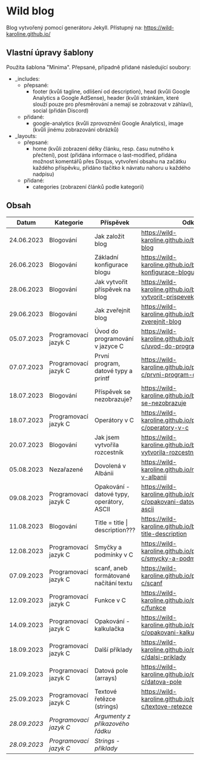 # Wild blog

Blog vytvořený pomocí generátoru Jekyll. Přístupný na: https://wild-karoline.github.io/

## Vlastní úpravy šablony

Použita šablona "Minima". Přepsané, případně přidané následující soubory: 
- _includes:
  - přepsané:
    - footer (kvůli tagline, odlišení od description), head (kvůli Google Analytics a Google AdSense), header (kvůli stránkám, které slouží pouze pro přesměrování a nemají se zobrazovat v záhlaví), social (přidán Discord)
  - přidané:
    - google-analytics (kvůli zprovoznění Google Analytics), image (kvůli jinému zobrazování obrázků)
- _layouts:
  - přepsané:
    - home (kvůli zobrazení délky článku, resp. času nutného k přečtení), post (přidána informace o last-modified, přidána možnost komentářů přes Disqus, vytvoření obsahu na začátku každého příspěvku, přidáno tlačítko k návratu nahoru u každého nadpisu)
  - přidané:
    - categories (zobrazení článků podle kategorií)
   
## Obsah

| Datum | Kategorie | Příspěvek | Odkaz web | Odkaz Jekyll markdown |
| --- | --- | --- | --- | --- |
| 24.06.2023 | Blogování | Jak založit blog | https://wild-karoline.github.io/blogovani/jak-zalozit-blog | https://github.com/wild-karoline/wild-karoline.github.io/blob/master/docs/_posts/blogovani/2023-06-24-jak-zalozit-blog.markdown |
| 26.06.2023 | Blogování | Základní konfigurace blogu | https://wild-karoline.github.io/blogovani/zakladni-konfigurace-blogu | https://github.com/wild-karoline/wild-karoline.github.io/blob/master/docs/_posts/blogovani/2023-06-26-zakladni-konfigurace-blogu.markdown |
| 28.06.2023 | Blogování | Jak vytvořit příspěvek na blog | https://wild-karoline.github.io/blogovani/jak-vytvorit-prispevek-na-blog | https://github.com/wild-karoline/wild-karoline.github.io/blob/master/docs/_posts/blogovani/2023-06-28-jak-vytvorit-prispevek.markdown |
| 29.06.2023 | Blogování | Jak zveřejnit blog | https://wild-karoline.github.io/blogovani/jak-zverejnit-blog | https://github.com/wild-karoline/wild-karoline.github.io/blob/master/docs/_posts/blogovani/2023-06-29-jak-zverejnit-blog.markdown |
| 05.07.2023 | Programovací jazyk C | Úvod do programování v jazyce C | https://wild-karoline.github.io/programovaci-jazyk-c/uvod-do-programovani-v-jazyce-c | https://github.com/wild-karoline/wild-karoline.github.io/blob/master/docs/_posts/c/2023-07-05-uvod-do-programovani-v-jazyce-c.markdown | 
| 07.07.2023 | Programovací jazyk C | První program, datové typy a printf | https://wild-karoline.github.io/programovaci-jazyk-c/prvni-program-datove-typy-a-printf | https://github.com/wild-karoline/wild-karoline.github.io/blob/master/docs/_posts/c/2023-07-07-prvni-program-datove-typy-a-printf.markdown |
| 18.07.2023 | Blogování | Příspěvek se nezobrazuje? | https://wild-karoline.github.io/blogovani/prispevek-se-nezobrazuje | https://github.com/wild-karoline/wild-karoline.github.io/blob/master/docs/_posts/blogovani/2023-07-18-prispevek-se-nezobrazuje.markdown |
| 18.07.2023 | Programovací jazyk C | Operátory v C | https://wild-karoline.github.io/programovaci-jazyk-c/operatory-v-c | https://github.com/wild-karoline/wild-karoline.github.io/blob/master/docs/_posts/c/2023-07-18-operatory-v-c.markdown |
| 20.07.2023 | Blogování | Jak jsem vytvořila rozcestník | https://wild-karoline.github.io/blogovani/jak-jsem-vytvorila-rozcestnik | https://github.com/wild-karoline/wild-karoline.github.io/blob/master/docs/_posts/blogovani/2023-07-20-jak-jsem-vytvorila-rozcestnik.markdown |
| 05.08.2023 | Nezařazené | Dovolená v Albánii | https://wild-karoline.github.io/nezarazene/dovolena-v-albanii | https://github.com/wild-karoline/wild-karoline.github.io/blob/master/docs/_posts/nezarazene/2023-08-05-dovolena-v-albanii.markdown |
| 09.08.2023 | Programovací jazyk C | Opakování - datové typy, operátory, ASCII | https://wild-karoline.github.io/programovaci-jazyk-c/opakovani-datove-typy-operatory-ascii | https://github.com/wild-karoline/wild-karoline.github.io/blob/master/docs/_posts/c/2023-08-09-opakovani-datove-typy-operatory-ascii.markdown |
| 11.08.2023 | Blogování | Title = title \| description??? | https://wild-karoline.github.io/blogovani/title-tag-title-description | https://github.com/wild-karoline/wild-karoline.github.io/blob/master/docs/_posts/blogovani/2023-08-11-title-tag-title-description.markdown |
| 12.08.2023 | Programovací jazyk C | Smyčky a podmínky v C |https://wild-karoline.github.io/programovaci-jazyk-c/smycky-a-podminky | https://github.com/wild-karoline/wild-karoline.github.io/blob/master/docs/_posts/c/2023-08-12-smycky-a-podminky.markdown |
| 07.09.2023 | Programovací jazyk C | scanf, aneb formátované načítání textu | https://wild-karoline.github.io/programovaci-jazyk-c/scanf | https://github.com/wild-karoline/wild-karoline.github.io/blob/master/docs/_posts/c/2023-09-07-scanf.markdown |
| 12.09.2023 | Programovací jazyk C | Funkce v C | https://wild-karoline.github.io/programovaci-jazyk-c/funkce | https://github.com/wild-karoline/wild-karoline.github.io/blob/master/docs/_posts/c/2023-09-12-funkce.markdown |
| 14.09.2023 | Programovací jazyk C | Opakování - kalkulačka | https://wild-karoline.github.io/programovaci-jazyk-c/opakovani-kalkulacka | https://github.com/wild-karoline/wild-karoline.github.io/blob/master/docs/_posts/c/2023-09-14-opakovani-kalkulacka.markdown |
| 18.09.2023 | Programovací jazyk C | Další příklady | https://wild-karoline.github.io/programovaci-jazyk-c/dalsi-priklady | https://github.com/wild-karoline/wild-karoline.github.io/blob/master/docs/_posts/c/2023-09-18-dalsi-priklady.markdown |
| 21.09.2023 | Programovací jazyk C | Datová pole (arrays) | https://wild-karoline.github.io/programovaci-jazyk-c/datova-pole | https://github.com/wild-karoline/wild-karoline.github.io/blob/master/docs/_posts/c/2023-09-21-datova-pole.markdown |
| 25.09.2023 | Programovací jazyk C | Textové řetězce (strings) | https://wild-karoline.github.io/programovaci-jazyk-c/textove-retezce | https://github.com/wild-karoline/wild-karoline.github.io/blob/master/docs/_posts/c/2023-09-25-textove-retezce.markdown |
| *28.09.2023* | *Programovací jazyk C* | *Argumenty z příkazového řádku* |  |  |
| *28.09.2023* | *Programovací jazyk C* | *Strings - příklady* |  |  |
